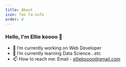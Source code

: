 ```yaml
---
title: About
icon: fas fa-info
order: 4
---
```



### Hello, I'm Ellie koooo 👋

- 🔭 I’m currently working on Web Developer
- 🌱 I’m currently learning Data Science...etc
- 📫 How to reach me: Email - elliekoooo@gmail.com


